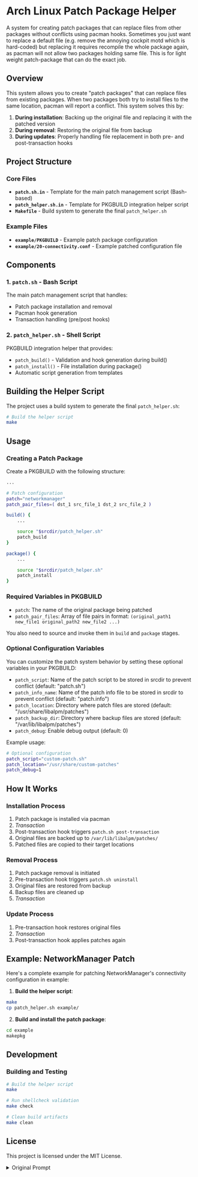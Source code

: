 # Arch Linux Patch Package Helper

A system for creating patch packages that can replace files from other packages without conflicts using pacman hooks. Sometimes you just want to replace a default file (e.g. remove the annoying cockpit motd which is hard-coded) but replacing it requires recompile the whole package again, as pacman will not allow two packages holding same file. This is for light weight patch-package that can do the exact job.

## Overview

This system allows you to create "patch packages" that can replace files from existing packages. When two packages both try to install files to the same location, pacman will report a conflict. This system solves this by:

1. **During installation**: Backing up the original file and replacing it with the patched version
2. **During removal**: Restoring the original file from backup
3. **During updates**: Properly handling file replacement in both pre- and post-transaction hooks

## Project Structure

### Core Files

- **`patch.sh.in`** - Template for the main patch management script (Bash-based)
- **`patch_helper.sh.in`** - Template for PKGBUILD integration helper script
- **`Makefile`** - Build system to generate the final `patch_helper.sh`

### Example Files

- **`example/PKGBUILD`** - Example patch package configuration
- **`example/20-connectivity.conf`** - Example patched configuration file

## Components

### 1. `patch.sh` - Bash Script
The main patch management script that handles:
- Patch package installation and removal
- Pacman hook generation
- Transaction handling (pre/post hooks)

### 2. `patch_helper.sh` - Shell Script
PKGBUILD integration helper that provides:
- `patch_build()` - Validation and hook generation during build()
- `patch_install()` - File installation during package()
- Automatic script generation from templates

## Building the Helper Script

The project uses a build system to generate the final `patch_helper.sh`:

```bash
# Build the helper script
make
```

## Usage

### Creating a Patch Package

Create a PKGBUILD with the following structure:

```bash
...

# Patch configuration
patch="networkmanager"
patch_pair_files=( dst_1 src_file_1 dst_2 src_file_2 )

build() {
    ...

    source "$srcdir/patch_helper.sh"
    patch_build
}

package() {
    ...

    source "$srcdir/patch_helper.sh"
    patch_install
}
```

### Required Variables in PKGBUILD

- `patch`: The name of the original package being patched
- `patch_pair_files`: Array of file pairs in format: `(original_path1 new_file1 original_path2 new_file2 ...)`

You also need to source and invoke them in `build` and `package` stages.

### Optional Configuration Variables

You can customize the patch system behavior by setting these optional variables in your PKGBUILD:

- `patch_script`: Name of the patch script to be stored in srcdir to prevent conflict (default: "patch.sh")
- `patch_info_name`: Name of the patch info file to be stored in srcdir to prevent conflict (default: "patch.info")
- `patch_location`: Directory where patch files are stored (default: "/usr/share/libalpm/patches")
- `patch_backup_dir`: Directory where backup files are stored (default: "/var/lib/libalpm/patches")
- `patch_debug`: Enable debug output (default: 0)

Example usage:
```bash
# Optional configuration
patch_script="custom-patch.sh"
patch_location="/usr/share/custom-patches"
patch_debug=1
```

## How It Works

### Installation Process
1. Patch package is installed via pacman
2. *Transaction*
3. Post-transaction hook triggers `patch.sh post-transaction`
4. Original files are backed up to `/var/lib/libalpm/patches/`
5. Patched files are copied to their target locations

### Removal Process
1. Patch package removal is initiated
2. Pre-transaction hook triggers `patch.sh uninstall`
3. Original files are restored from backup
4. Backup files are cleaned up
5. *Transaction*

### Update Process
1. Pre-transaction hook restores original files
2. *Transaction*
3. Post-transaction hook applies patches again

## Example: NetworkManager Patch

Here's a complete example for patching NetworkManager's connectivity configuration in example:

1. **Build the helper script**:
```bash
make
cp patch_helper.sh example/
```

2. **Build and install the patch package**:
```bash
cd example
makepkg
```

## Development

### Building and Testing

```bash
# Build the helper script
make

# Run shellcheck validation
make check

# Clean build artifacts
make clean
```

## License

This project is licensed under the MIT License.

<details>

<summary>Original Prompt</summary>


Write a Perl script, along with helper file patch_helper.sh. to generate a new type of *patch* package for Arch Linux. As two packages will conflict if both having a file in a same location, this kind of package will patch the original package, or, use the new file in this package to replace original package's installed file.

This should be done by pacman hooks. Take a fake package as an example: assume we have a package acme owning /usr/lib/acme.so, and a patch package acme-patch, dependent on acme want to replace /usr/lib/acme.so with acme-patch provided one. I think it should do the following job (it may be wrong, you should also check if there are other scenarios): 
- If this patch package is being installed, move /usr/lib/acme.so to a saved location, and move the patched acme.so to /usr/lib/acme.so
- If either patch package or original package is being updated, in Pre-transaction hook you restore, and in Post-transaction hook you patch the acme.so
- If the patch or original package is being removed (this will also remove the patch package, as patch is dependent on original one), restore and delete all backups in Pre-transaction hook.

The new files should installed in /usr/share/alpm-patch/{pkgname}/. You can place the original files in /var/lib/alpm-patch/{pkgname}/. You can create extra information in /usr/share/alpm-patch/{pkgname}/.

The script should read the PKGBUILD file (this is a bash script) for entries like `pkgname=“patch_package_name”`, `patch=“original_package”`, and `patch_pair_files=( /path/to/orig1 new_file_1 /path/to/orig2 new_file_2 ... )`. 

A invoke should look like:

```
# PKGBUILD file
pkgname=netconfig-patch
pkgver=0.0.1
pkgrel=1

patch=networkmanager
patch_pair_files=( /usr/lib/NetworkManager/conf.d/20-connectivity.conf new_connectivity.conf ) 
source=(
        <this script>
        new_connectivity.conf
        )
sha256sums=()

build() {
source <this script>

patch_build
}

install() {
source <this script>

patch_install
}

```

</details>
